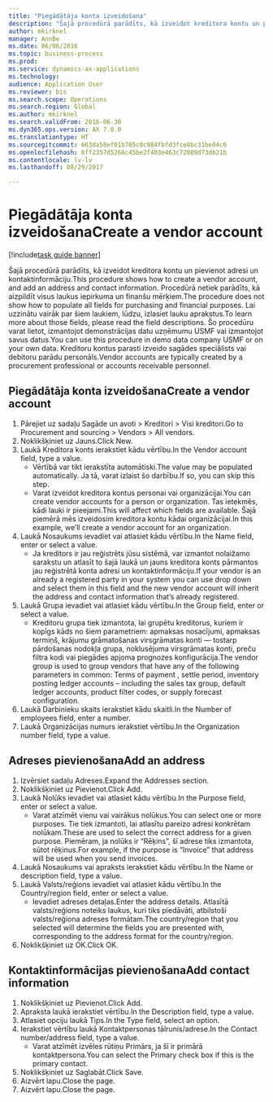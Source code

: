 ```yaml
--- 
title: "Piegādātāja konta izveidošana"
description: "Šajā procedūrā parādīts, kā izveidot kreditora kontu un pievienot adresi un kontaktinformāciju."
author: mkirknel
manager: AnnBe
ms.date: 06/06/2016
ms.topic: business-process
ms.prod: 
ms.service: dynamics-ax-applications
ms.technology: 
audience: Application User
ms.reviewer: bis
ms.search.scope: Operations
ms.search.region: Global
ms.author: mkirknel
ms.search.validFrom: 2016-06-30
ms.dyn365.ops.version: AX 7.0.0
ms.translationtype: HT
ms.sourcegitcommit: 663da58ef01b705c0c984fbfd3fce8bc31be04c6
ms.openlocfilehash: 6ff2357d5266c45be2f403e463c72089d73db21b
ms.contentlocale: lv-lv
ms.lasthandoff: 08/29/2017

---
```

# <a name="create-a-vendor-account"></a><span data-ttu-id="a9baa-103">Piegādātāja konta izveidošana</span><span class="sxs-lookup"><span data-stu-id="a9baa-103">Create a vendor account</span></span>

[!include[task guide banner](../../includes/task-guide-banner.md)]

<span data-ttu-id="a9baa-104">Šajā procedūrā parādīts, kā izveidot kreditora kontu un pievienot adresi un kontaktinformāciju.</span><span class="sxs-lookup"><span data-stu-id="a9baa-104">This procedure shows how to create a vendor account, and add an address and contact information.</span></span> <span data-ttu-id="a9baa-105">Procedūrā netiek parādīts, kā aizpildīt visus laukus iepirkuma un finanšu mērķiem.</span><span class="sxs-lookup"><span data-stu-id="a9baa-105">The procedure does not show how to populate all fields for purchasing and financial purposes.</span></span> <span data-ttu-id="a9baa-106">Lai uzzinātu vairāk par šiem laukiem, lūdzu, izlasiet lauku aprakstus.</span><span class="sxs-lookup"><span data-stu-id="a9baa-106">To learn more about those fields, please read the field descriptions.</span></span> <span data-ttu-id="a9baa-107">Šo procedūru varat lietot, izmantojot demonstrācijas datu uzņēmumu USMF vai izmantojot savus datus.</span><span class="sxs-lookup"><span data-stu-id="a9baa-107">You can use this procedure in demo data company USMF or on your own data.</span></span> <span data-ttu-id="a9baa-108">Kreditoru kontus parasti izveido sagādes speciālists vai debitoru parādu personāls.</span><span class="sxs-lookup"><span data-stu-id="a9baa-108">Vendor accounts are typically created by a procurement professional or accounts receivable personnel.</span></span>


## <a name="create-a-vendor-account"></a><span data-ttu-id="a9baa-109">Piegādātāja konta izveidošana</span><span class="sxs-lookup"><span data-stu-id="a9baa-109">Create a vendor account</span></span>
1. <span data-ttu-id="a9baa-110">Pārejiet uz sadaļu Sagāde un avoti > Kreditori > Visi kreditori.</span><span class="sxs-lookup"><span data-stu-id="a9baa-110">Go to Procurement and sourcing > Vendors > All vendors.</span></span>
2. <span data-ttu-id="a9baa-111">Noklikšķiniet uz Jauns.</span><span class="sxs-lookup"><span data-stu-id="a9baa-111">Click New.</span></span>
3. <span data-ttu-id="a9baa-112">Laukā Kreditora konts ierakstiet kādu vērtību.</span><span class="sxs-lookup"><span data-stu-id="a9baa-112">In the Vendor account field, type a value.</span></span>
    * <span data-ttu-id="a9baa-113">Vērtībā var tikt ierakstīta automātiski.</span><span class="sxs-lookup"><span data-stu-id="a9baa-113">The value may be populated automatically.</span></span> <span data-ttu-id="a9baa-114">Ja tā, varat izlaist šo darbību.</span><span class="sxs-lookup"><span data-stu-id="a9baa-114">If so, you can skip this step.</span></span>  
    * <span data-ttu-id="a9baa-115">Varat izveidot kreditora kontus personai vai organizācijai.</span><span class="sxs-lookup"><span data-stu-id="a9baa-115">You can create vendor accounts for a person or organization.</span></span> <span data-ttu-id="a9baa-116">Tas ietekmēs, kādi lauki ir pieejami.</span><span class="sxs-lookup"><span data-stu-id="a9baa-116">This will affect which fields are available.</span></span> <span data-ttu-id="a9baa-117">Šajā piemērā mēs izveidosim kreditora kontu kādai organizācijai.</span><span class="sxs-lookup"><span data-stu-id="a9baa-117">In this example, we’ll create a vendor account for an organization.</span></span>   
4. <span data-ttu-id="a9baa-118">Laukā Nosaukums ievadiet vai atlasiet kādu vērtību.</span><span class="sxs-lookup"><span data-stu-id="a9baa-118">In the Name field, enter or select a value.</span></span>
    * <span data-ttu-id="a9baa-119">Ja kreditors ir jau reģistrēts jūsu sistēmā, var izmantot nolaižamo sarakstu un atlasīt to šajā laukā un jauns kreditora konts pārmantos jau reģistrētā konta adresi un kontaktinformāciju.</span><span class="sxs-lookup"><span data-stu-id="a9baa-119">If your vendor is an already a registered party in your system you can use drop down and select them in this field and the new vendor account will inherit the address and contact information that’s already registered.</span></span>  
5. <span data-ttu-id="a9baa-120">Laukā Grupa ievadiet vai atlasiet kādu vērtību.</span><span class="sxs-lookup"><span data-stu-id="a9baa-120">In the Group field, enter or select a value.</span></span>
    * <span data-ttu-id="a9baa-121">Kreditoru grupa tiek izmantota, lai grupētu kreditorus, kuriem ir kopīgs kāds no šiem parametriem: apmaksas nosacījumi, apmaksas termiņš, krājumu grāmatošanas virsgrāmatas konti — tostarp pārdošanas nodokļa grupa, noklusējuma virsgrāmatas konti, preču filtra kodi vai piegādes apjoma prognozes konfigurācija.</span><span class="sxs-lookup"><span data-stu-id="a9baa-121">The vendor group is used to group vendors that have any of the following parameters in common: Terms of payment , settle period,  inventory posting ledger accounts – including the sales tax group, default ledger accounts, product filter codes, or supply forecast configuration.</span></span>  
6. <span data-ttu-id="a9baa-122">Laukā Darbinieku skaits ierakstiet kādu skaitli.</span><span class="sxs-lookup"><span data-stu-id="a9baa-122">In the Number of employees field, enter a number.</span></span>
7. <span data-ttu-id="a9baa-123">Laukā Organizācijas numurs ierakstiet vērtību.</span><span class="sxs-lookup"><span data-stu-id="a9baa-123">In the Organization number field, type a value.</span></span>

## <a name="add-an-address"></a><span data-ttu-id="a9baa-124">Adreses pievienošana</span><span class="sxs-lookup"><span data-stu-id="a9baa-124">Add an address</span></span>
1. <span data-ttu-id="a9baa-125">Izvērsiet sadaļu Adreses.</span><span class="sxs-lookup"><span data-stu-id="a9baa-125">Expand the Addresses section.</span></span>
2. <span data-ttu-id="a9baa-126">Noklikšķiniet uz Pievienot.</span><span class="sxs-lookup"><span data-stu-id="a9baa-126">Click Add.</span></span>
3. <span data-ttu-id="a9baa-127">Laukā Nolūks ievadiet vai atlasiet kādu vērtību.</span><span class="sxs-lookup"><span data-stu-id="a9baa-127">In the Purpose field, enter or select a value.</span></span>
    * <span data-ttu-id="a9baa-128">Varat atzīmēt vienu vai vairākus nolūkus.</span><span class="sxs-lookup"><span data-stu-id="a9baa-128">You can select one or more purposes.</span></span> <span data-ttu-id="a9baa-129">Tie tiek izmantoti, lai atlasītu pareizo adresi konkrētam nolūkam.</span><span class="sxs-lookup"><span data-stu-id="a9baa-129">These are used to select the correct address for a given purpose.</span></span> <span data-ttu-id="a9baa-130">Piemēram, ja nolūks ir “Rēķins”, šī adrese tiks izmantota, sūtot rēķinus.</span><span class="sxs-lookup"><span data-stu-id="a9baa-130">For example, if the purpose is “Invoice” that address will be used when you send invoices.</span></span>  
4. <span data-ttu-id="a9baa-131">Laukā Nosaukums vai apraksts ierakstiet kādu vērtību.</span><span class="sxs-lookup"><span data-stu-id="a9baa-131">In the Name or description field, type a value.</span></span>
5. <span data-ttu-id="a9baa-132">Laukā Valsts/reģions ievadiet vai atlasiet kādu vērtību.</span><span class="sxs-lookup"><span data-stu-id="a9baa-132">In the Country/region field, enter or select a value.</span></span>
    * <span data-ttu-id="a9baa-133">Ievadiet adreses detaļas.</span><span class="sxs-lookup"><span data-stu-id="a9baa-133">Enter the address details.</span></span> <span data-ttu-id="a9baa-134">Atlasītā valsts/reģions noteiks laukus, kuri tiks piedāvāti, atbilstoši valsts/reģiona adreses formātam.</span><span class="sxs-lookup"><span data-stu-id="a9baa-134">The country/region that you selected will determine the fields you are presented with, corresponding to the address format for the country/region.</span></span>   
6. <span data-ttu-id="a9baa-135">Noklikšķiniet uz OK.</span><span class="sxs-lookup"><span data-stu-id="a9baa-135">Click OK.</span></span>

## <a name="add-contact-information"></a><span data-ttu-id="a9baa-136">Kontaktinformācijas pievienošana</span><span class="sxs-lookup"><span data-stu-id="a9baa-136">Add contact information</span></span>
1. <span data-ttu-id="a9baa-137">Noklikšķiniet uz Pievienot.</span><span class="sxs-lookup"><span data-stu-id="a9baa-137">Click Add.</span></span>
2. <span data-ttu-id="a9baa-138">Apraksta laukā ierakstiet vērtību.</span><span class="sxs-lookup"><span data-stu-id="a9baa-138">In the Description field, type a value.</span></span>
3. <span data-ttu-id="a9baa-139">Atlasiet opciju laukā Tips.</span><span class="sxs-lookup"><span data-stu-id="a9baa-139">In the Type field, select an option.</span></span>
4. <span data-ttu-id="a9baa-140">Ierakstiet vērtību laukā Kontaktpersonas tālrunis/adrese.</span><span class="sxs-lookup"><span data-stu-id="a9baa-140">In the Contact number/address field, type a value.</span></span>
    * <span data-ttu-id="a9baa-141">Varat atzīmēt izvēles rūtiņu Primārs, ja šī ir primārā kontaktpersona.</span><span class="sxs-lookup"><span data-stu-id="a9baa-141">You can select the Primary check box if this is the primary contact.</span></span>  
5. <span data-ttu-id="a9baa-142">Noklikšķiniet uz Saglabāt.</span><span class="sxs-lookup"><span data-stu-id="a9baa-142">Click Save.</span></span>
6. <span data-ttu-id="a9baa-143">Aizvērt lapu.</span><span class="sxs-lookup"><span data-stu-id="a9baa-143">Close the page.</span></span>
7. <span data-ttu-id="a9baa-144">Aizvērt lapu.</span><span class="sxs-lookup"><span data-stu-id="a9baa-144">Close the page.</span></span>


